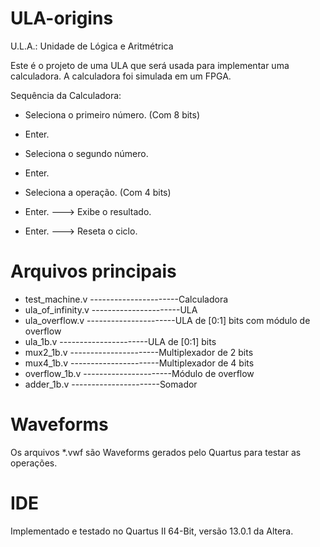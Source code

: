 # ULA-origins

U.L.A.: Unidade de Lógica e Aritmétrica

Este é o projeto de uma ULA que será usada para implementar uma calculadora. A calculadora foi simulada em um FPGA.

Sequência da Calculadora:

- Seleciona o primeiro número. (Com 8 bits)
- Enter.

- Seleciona o segundo número.
- Enter.

- Seleciona a operação. (Com 4 bits)
- Enter.
---> Exibe o resultado.

- Enter.
---> Reseta o ciclo.

# Arquivos principais

- test_machine.v      ----------------------Calculadora
- ula_of_infinity.v   ----------------------ULA
- ula_overflow.v      ----------------------ULA de [0:1] bits com módulo de overflow
- ula_1b.v            ----------------------ULA de [0:1] bits
- mux2_1b.v           ----------------------Multiplexador de 2 bits
- mux4_1b.v           ----------------------Multiplexador de 4 bits
- overflow_1b.v       ----------------------Módulo de overflow
- adder_1b.v          ----------------------Somador

# Waveforms

Os arquivos *.vwf são Waveforms gerados pelo Quartus para testar as operações.

# IDE

Implementado e testado no Quartus II 64-Bit, versão 13.0.1 da Altera.

